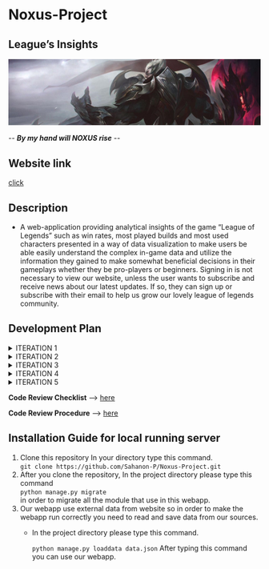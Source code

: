 # Noxus-Project
## League’s Insights

![Noxus](darius-god-king.jpg)

   -- ***By my hand will NOXUS rise*** --

## Website link

[click](https://noxus-project.herokuapp.com)

## Description 
             
   - A web-application providing analytical insights of the game “League of Legends” such as win rates, most played builds and most used characters presented in a way of data visualization to make users be able easily understand the complex in-game data and utilize the information they gained to make somewhat beneficial decisions in their gameplays whether they be pro-players or beginners.
Signing in is not necessary to view our website, unless the user wants to subscribe and receive news about our latest updates. If so, they can sign up or subscribe with their email to help us grow our lovely league of legends community.

## Development Plan

<details>
  <summary> ITERATION 1 </summary>
  <p> 

#### PRIORITY
1. Proposal [Single mode + Review]
2. Wiki [Single player]
3. Project Task board [Single player]
4. index.html [1-2 player]
	- Contact us [Single mode]
	- Blank champion page [Single mode]
5. CSS stylesheet[Co-op]
6. Server[Deploy]

#### GOAL
1. Create Homepage and Contact us.
2. Manage Wiki and Readme.

#### FEATURES
1. Home page.
2. Contact Us page.

#### ACCEPTANCE CRITERIA
1. Home page working and stable.
2. Wiki look good and easy to read.

</p>
  </details>

<details>
  <summary> ITERATION 2 </summary>
  <p> 

#### PRIORITY
1. Find data sources
2. Mine data
3. Search bar function
4. Github page availability
5. Improves Home page

#### GOAL
1. Readable champions data.
2. Search bar.
3. Improved Home page.

#### FEATURES
1. json data.
2. Search function

#### ACCEPTANCE CRITERIA
1. Available data for next iteration.

</p>
  </details>

<details>
  <summary> ITERATION 3 </summary>
  <p> 

#### PRIORITY
1. Models Planning
2. Champion Class
3. Contact us Page
4. User experience report.
5. GUI improvement according to UX.

#### GOAL
1. Contact us Page.
2. Improves designs of GUI.
3. Viable Models for database.

#### FEATURES
1. Contact_us.html

#### ACCEPTANCE CRITERIA
1. Working Contact us Page.
2. Possibly improved GUI.
3. Finished Models class.

</p>
  </details>
  
  <details>
  <summary> ITERATION 4 </summary>
  <p> 

#### PRIORITY
1. Viable Models for database.
2. Web app model.

#### GOAL
1. Contact us Page.
2. Home page.
3. Viable Models for database.

#### FEATURES
1. Index.html.
2. Contact_us.html.

#### ACCEPTANCE CRITERIA
1. Working contact us and home page.
2. Working Model data base for web app.

</p>
  </details>

<details>
  <summary> ITERATION 5 </summary>
  <p> 

#### PRIORITY
1. Continue database models.
2. Merging all page together. 
3. Admin logging.

#### GOAL
1. Merging all page.
2. Viable Models for database.

#### FEATURES
1. Admin login

#### ACCEPTANCE CRITERIA
1. Working Web application.
2. Working admin page.
3. Working admin logging
4. Finished Models class.

  </p>
</details>
  
**Code Review Checklist** --> [here](../../wiki/Checklist)

**Code Review Procedure** --> [here](../..wiki/Procedure)


## Installation Guide for local running server
1. Clone this repository
In your directory type this command.    
`git clone https://github.com/Sahanon-P/Noxus-Project.git`    
2. After you clone the repository, In the project directory please type this command    
` python manage.py migrate `    
in order to migrate all the module that use in this webapp.    
3. Our webapp use external data from website so in order to make the webapp run correctly you need to read and save data from our sources.    
	- In the project directory please type this command.    

	   `python manage.py loaddata data.json`
After typing this command you can use our webapp.
